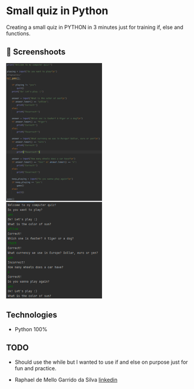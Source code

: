 # Small quiz in Python
Creating a small quiz in PYTHON in 3 minutes just for training if, else and functions.

## :camera_flash: Screenshoots
<img src="/imgquiz1.png" width="260">&emsp;<img src="/imgquiz2.png" width="260">&emsp;

## Technologies
* Python 100%

## TODO
- Should use the while but I wanted to use if and else on purpose just for fun and practice.

* Raphael de Mello Garrido da Silva [linkedin](https://www.linkedin.com/in/raphaelmgs/)
